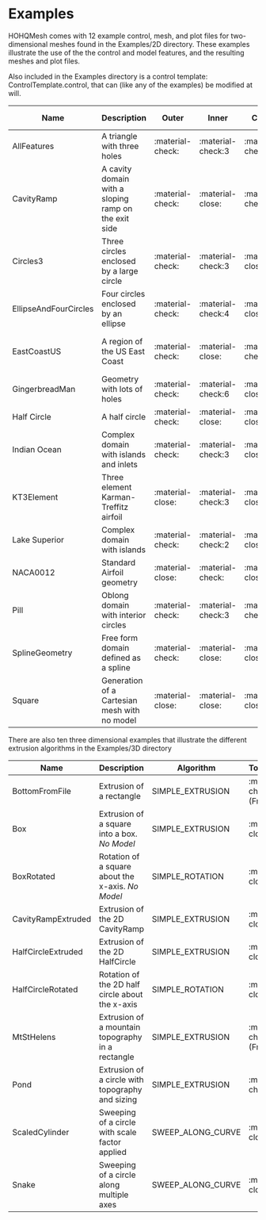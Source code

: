 # Examples

HOHQMesh comes with 12 example control, mesh, and plot files for two-dimensional meshes found in the Examples/2D directory. These examples illustrate the use of the the control and model features, and the resulting meshes and plot files.

Also included in the Examples directory is a control template: ControlTemplate.control,
that can (like any of the examples) be modified at will.

| Name        | Description                          | Outer | Inner | Chain | Parametric Eqn | Spline | Line | Arc | Refinement Center | Refinement Line |
| ----------- | ------------------------------------ |-------|-------|-------|----------------|--------|------|-----|--------------| --------------- |
| AllFeatures  | A triangle with three holes  |:material-check: | :material-check:3 | :material-check: | :material-check: | :material-check: | :material-check: | :material-check: | :material-check:| :material-check:
| CavityRamp  | A cavity domain with a sloping ramp on the exit side  |:material-check: | :material-close: | :material-check: | :material-close: | :material-close: | :material-check: | :material-close: | :material-close:| :material-close:|
| Circles3  | Three circles enclosed by a large circle |:material-check: | :material-check:3 | :material-close: | :material-check: | :material-close: | :material-close: | :material-close: | :material-close:| :material-close:|
| EllipseAndFourCircles  | Four circles enclosed by an ellipse |:material-check: | :material-check:4 | :material-close: | :material-check: | :material-close: | :material-close: | :material-close: | :material-close:| :material-close:|
| EastCoastUS  | A region of the US East Coast |:material-check: |  :material-close: | :material-check: | :material-close: | :material-check:(From file) | :material-check: | :material-close: | :material-close:| :material-close:|
| GingerbreadMan  | Geometry with lots of holes |:material-check: | :material-check:6 | :material-close: | :material-check: | :material-check: | :material-close: | :material-close: | :material-close:| :material-close:|
| Half Circle  | A half circle  |:material-check: | :material-close: | :material-close: | :material-check: | :material-close: | :material-check: | :material-close: | :material-close:| :material-close:
| Indian Ocean  | Complex domain with islands and inlets  |:material-check: | :material-check:3 | :material-close: | :material-close: | :material-check: | :material-close: | :material-close: | :material-close:| :material-close:
| KT3Element  | Three element Karman-Treffitz airfoil  |:material-close: | :material-check:3 | :material-close: | :material-close: | :material-check: | :material-close: | :material-close: | :material-close:| :material-close:
| Lake Superior  | Complex domain with islands  |:material-check: | :material-check:2 | :material-close: | :material-close: | :material-check: | :material-close: | :material-close: | :material-close:| :material-close:
| NACA0012  | Standard Airfoil geometry  |:material-close: | :material-check: | :material-close: | :material-check: | :material-close: | :material-close: | :material-close: | :material-check:| :material-close:
| Pill  | Oblong domain with interior circles  |:material-check: | :material-check:3 | :material-check: | :material-close: | :material-close: | :material-close: |:material-close: | :material-close:| :material-close:
| SplineGeometry  | Free form domain defined as a spline  |:material-check: | :material-close: | :material-close: | :material-close: | :material-check: | :material-close: |:material-close: | :material-close:| :material-close:
| Square  | Generation of a Cartesian mesh with no model  |:material-close: | :material-close: | :material-close: | :material-close: | :material-close: | :material-close: | :material-close: | :material-close:| :material-close:

There are also ten three dimensional examples that illustrate the different extrusion algorithms in the Examples/3D directory

| Name | Description | Algorithm| Topography |
|------|-------------|----------|------------|
| BottomFromFile  | Extrusion of a rectangle| SIMPLE_EXTRUSION | :material-check:(From file) |
| Box  | Extrusion of a square into a box. *No Model* | SIMPLE_EXTRUSION | :material-close: |
| BoxRotated  | Rotation of a square about the x-axis. *No Model* | SIMPLE_ROTATION | :material-close: |
| CavityRampExtruded  | Extrusion of the 2D CavityRamp| SIMPLE_EXTRUSION | :material-close: |
| HalfCircleExtruded  | Extrusion of the 2D HalfCircle| SIMPLE_EXTRUSION | :material-close: |
| HalfCircleRotated  | Rotation of the 2D half circle about the x-axis| SIMPLE_ROTATION | :material-close: |
| MtStHelens  | Extrusion of a mountain topography in a rectangle| SIMPLE_EXTRUSION | :material-check:(From file) |
| Pond  | Extrusion of a circle with topography and sizing| SIMPLE_EXTRUSION | :material-check: |
| ScaledCylinder  | Sweeping of a circle with scale factor applied| SWEEP\_ALONG_CURVE | :material-close: |
| Snake  | Sweeping of a circle along multiple axes| SWEEP\_ALONG_CURVE | :material-close: |

